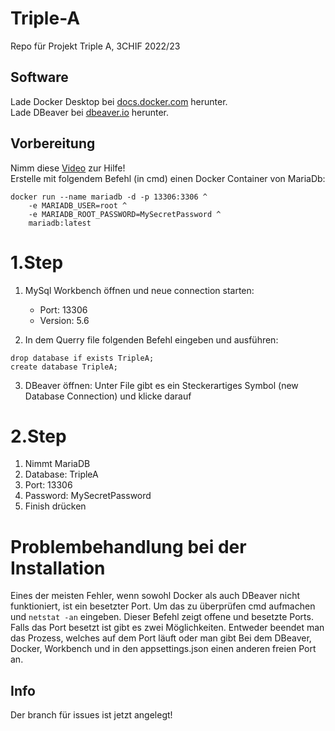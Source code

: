 # Triple-A
Repo für Projekt Triple A, 3CHIF 2022/23


## Software
Lade Docker Desktop bei [docs.docker.com](https://docs.docker.com/desktop/install/windows-install/) herunter. <br>
Lade DBeaver bei [dbeaver.io](https://dbeaver.io/) herunter. <br>




## Vorbereitung
Nimm diese [Video](https://youtu.be/ekmGqHBVNTM) zur Hilfe! <br>
Erstelle mit folgendem Befehl (in cmd) einen Docker Container von MariaDb:

```
docker run --name mariadb -d -p 13306:3306 ^
    -e MARIADB_USER=root ^
    -e MARIADB_ROOT_PASSWORD=MySecretPassword ^
    mariadb:latest
```

# 1.Step

1. MySql Workbench öffnen und neue connection starten:
    - Port: 13306
    - Version: 5.6

2. In dem Querry file folgenden Befehl eingeben und ausführen:
```
drop database if exists TripleA;
create database TripleA;
```

3. DBeaver öffnen: 
Unter File gibt es ein Steckerartiges Symbol (new Database Connection) und klicke darauf

# 2.Step
1. Nimmt MariaDB
2. Database: TripleA
3. Port: 13306
4. Password: MySecretPassword
5. Finish drücken



# Problembehandlung bei der Installation
Eines der meisten Fehler, wenn sowohl Docker als auch DBeaver nicht funktioniert, ist ein besetzter Port. Um das zu überprüfen cmd aufmachen und ```netstat -an``` eingeben. Dieser Befehl zeigt offene und besetzte Ports. Falls das Port besetzt ist gibt es zwei Möglichkeiten. Entweder beendet man das Prozess, welches auf dem Port läuft oder man gibt Bei dem DBeaver, Docker, Workbench und in den appsettings.json einen anderen freien Port an.



## Info
Der branch für issues ist jetzt angelegt!


